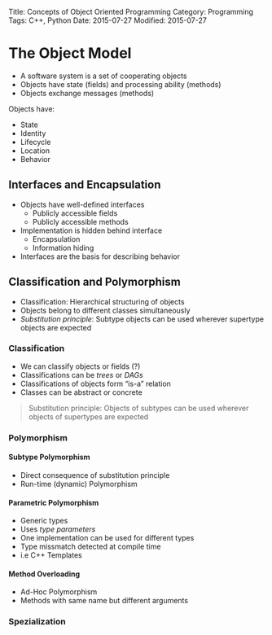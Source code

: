 Title: Concepts of Object Oriented Programming
Category: Programming
Tags: C++, Python
Date: 2015-07-27
Modified: 2015-07-27


# The Object Model

- A software system is a set of cooperating objects
- Objects have state (fields) and processing ability (methods)
- Objects exchange messages (methods)

Objects have:

- State
- Identity
- Lifecycle
- Location
- Behavior 

## Interfaces and Encapsulation

- Objects have well-defined interfaces
    - Publicly accessible fields
    - Publicly accessible methods
- Implementation is hidden behind interface 
    - Encapsulation 
    - Information hiding
- Interfaces are the basis for describing behavior


## Classification and Polymorphism

- Classification: Hierarchical structuring of objects
- Objects belong to different classes simultaneously 
- *Substitution principle*: Subtype objects can be used wherever supertype objects are expected 
    
### Classification

- We can classify objects or fields (?)
- Classifications can be *trees* or *DAGs*
- Classifications of objects form “is-a” relation
- Classes can be abstract or concrete 

> Substitution principle: Objects of subtypes can be used wherever
objects of supertypes are expected 


### Polymorphism

#### Subtype Polymorphism

- Direct consequence of substitution principle
- Run-time (dynamic) Polymorphism

#### Parametric Polymorphism 

- Generic types
- Uses *type parameters*
- One implementation can be used for different types
- Type missmatch detected at compile time
- i.e C++ Templates

#### Method Overloading

- Ad-Hoc Polymorphism
- Methods with same name but different arguments


### Spezialization
    
